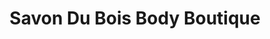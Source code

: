 ---
title: "Savon Du Bois Body Boutique"
url: /uxbridge/savon-du-bois-body-boutique/
shop: Bioladen
---